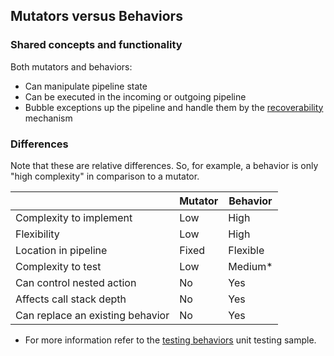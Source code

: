 ## Mutators versus Behaviors


### Shared concepts and functionality

Both mutators and behaviors:

 * Can manipulate pipeline state
 * Can be executed in the incoming or outgoing pipeline
 * Bubble exceptions up the pipeline and handle them by the [recoverability](/nservicebus/recoverability/) mechanism


### Differences

Note that these are relative differences. So, for example, a behavior is only "high complexity" in comparison to a mutator.

|                                   | Mutator | Behavior |
|-----------------------------------|---------|----------|
| Complexity to implement           | Low     | High     |
| Flexibility                       | Low     | High     |
| Location in pipeline              | Fixed   | Flexible |
| Complexity to test                | Low     | Medium*  |
| Can control nested action         | No      | Yes      |
| Affects call stack depth          | No      | Yes      |
| Can replace an existing behavior  | No      | Yes      |

* For more information refer to the [testing behaviors](/samples/unit-testing/) unit testing sample.
